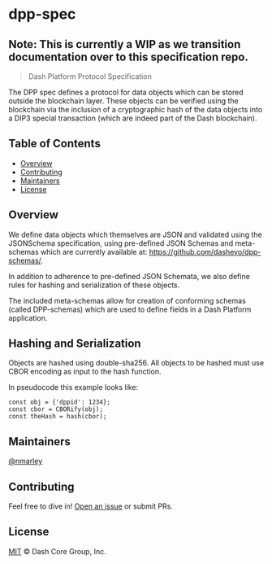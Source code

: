 # dpp-spec

## Note: This is currently a WIP as we transition documentation over to this specification repo.

> Dash Platform Protocol Specification

The DPP spec defines a protocol for data objects which can be stored outside the
blockchain layer. These objects can be verified using the blockchain via the inclusion
of a cryptographic hash of the data objects into a DIP3 special transaction
(which are indeed part of the Dash blockchain).

## Table of Contents

- [Overview](#overview)
- [Contributing](#contributing)
- [Maintainers](#maintainers)
- [License](#license)

## Overview

We define data objects which themselves are JSON and validated using the
JSONSchema specification, using pre-defined JSON Schemas and meta-schemas which
are currently available at: <https://github.com/dashevo/dpp-schemas/>.

In addition to adherence to pre-defined JSON Schemata, we also define rules for
hashing and serialization of these objects.

The included meta-schemas allow for creation of conforming schemas (called
DPP-schemas) which are used to define fields in a Dash Platform application.

## Hashing and Serialization

Objects are hashed using double-sha256. All objects to be hashed must use CBOR
encoding as input to the hash function.

In pseudocode this example looks like:

```
const obj = {'dppid': 1234};
const cbor = CBORify(obj);
const theHash = hash(cbor);
```

## Maintainers

[@nmarley](https://github.com/nmarley)

## Contributing

Feel free to dive in! [Open an issue](https://github.com/nmarley/dpp-spec/issues/new) or submit PRs.

## License

[MIT](LICENSE) &copy; Dash Core Group, Inc.
